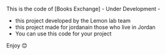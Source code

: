 This is the code of [Books Exchange] - Under Development -

- this project developed by the Lemon lab team
- this project made for jordanain those who live in Jordan
- You can use this code for your project

Enjoy 😊
